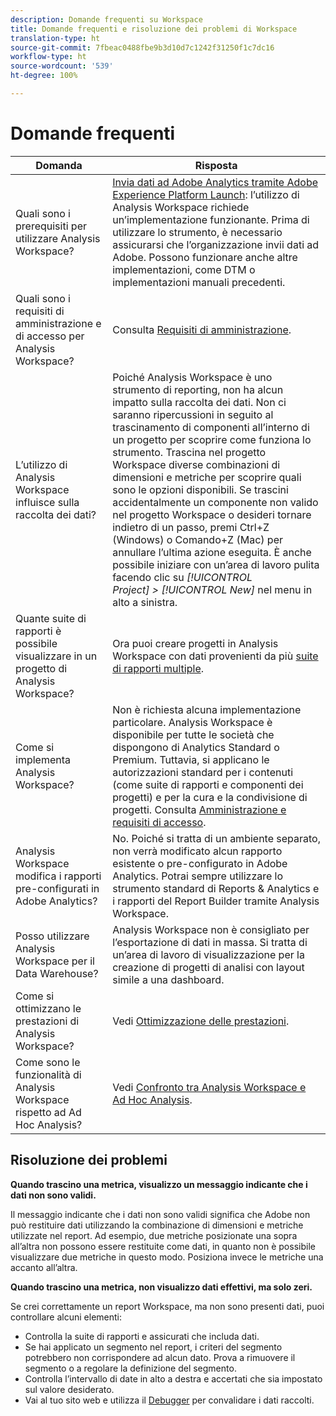 ```yaml
---
description: Domande frequenti su Workspace
title: Domande frequenti e risoluzione dei problemi di Workspace
translation-type: ht
source-git-commit: 7fbeac0488fbe9b3d10d7c1242f31250f1c7dc16
workflow-type: ht
source-wordcount: '539'
ht-degree: 100%

---
```



# Domande frequenti

| Domanda | Risposta |
|--- |--- |
| Quali sono i prerequisiti per utilizzare Analysis Workspace? | [Invia dati ad Adobe Analytics tramite Adobe Experience Platform Launch](/help/implement/launch/validate-publish-prod.md): l’utilizzo di Analysis Workspace richiede un’implementazione funzionante. Prima di utilizzare lo strumento, è necessario assicurarsi che l’organizzazione invii dati ad Adobe. Possono funzionare anche altre implementazioni, come DTM o implementazioni manuali precedenti. |
| Quali sono i requisiti di amministrazione e di accesso per Analysis Workspace? | Consulta [Requisiti di amministrazione](/help/analyze/analysis-workspace/workspace-faq/frequently-asked-questions-analysis-workspace.md). |
| L’utilizzo di Analysis Workspace influisce sulla raccolta dei dati? | Poiché Analysis Workspace è uno strumento di reporting, non ha alcun impatto sulla raccolta dei dati. Non ci saranno ripercussioni in seguito al trascinamento di componenti all’interno di un progetto per scoprire come funziona lo strumento. Trascina nel progetto Workspace diverse combinazioni di dimensioni e metriche per scoprire quali sono le opzioni disponibili. Se trascini accidentalmente un componente non valido nel progetto Workspace o desideri tornare indietro di un passo, premi Ctrl+Z (Windows) o Comando+Z (Mac) per annullare l’ultima azione eseguita. È anche possibile iniziare con un’area di lavoro pulita facendo clic su *[!UICONTROL Project] > [!UICONTROL New]* nel menu in alto a sinistra. |
| Quante suite di rapporti è possibile visualizzare in un progetto di Analysis Workspace? | Ora puoi creare progetti in Analysis Workspace con dati provenienti da più [suite di rapporti multiple](https://experienceleague.adobe.com/docs/analytics/analyze/analysis-workspace/build-workspace-project/multiple-report-suites.html?lang=it-IT). |
| Come si implementa Analysis Workspace? | Non è richiesta alcuna implementazione particolare. Analysis Workspace è disponibile per tutte le società che dispongono di Analytics Standard o Premium. Tuttavia, si applicano le autorizzazioni standard per i contenuti (come suite di rapporti e componenti dei progetti) e per la cura e la condivisione di progetti. Consulta [Amministrazione e requisiti di accesso](/help/analyze/analysis-workspace/workspace-faq/frequently-asked-questions-analysis-workspace.md). |
| Analysis Workspace modifica i rapporti pre-configurati in Adobe Analytics? | No. Poiché si tratta di un ambiente separato, non verrà modificato alcun rapporto esistente o pre-configurato in Adobe Analytics. Potrai sempre utilizzare lo strumento standard di Reports &amp; Analytics e i rapporti del Report Builder tramite Analysis Workspace. |
| Posso utilizzare Analysis Workspace per il Data Warehouse? | Analysis Workspace non è consigliato per l’esportazione di dati in massa. Si tratta di un’area di lavoro di visualizzazione per la creazione di progetti di analisi con layout simile a una dashboard. |
| Come si ottimizzano le prestazioni di Analysis Workspace? | Vedi [Ottimizzazione delle prestazioni](/help/analyze/analysis-workspace/workspace-faq/optimizing-performance.md). |
| Come sono le funzionalità di Analysis Workspace rispetto ad Ad Hoc Analysis? | Vedi [Confronto tra Analysis Workspace e Ad Hoc Analysis](/help/analyze/analysis-workspace/workspace-faq/adhocanalysis-vs-analysisworkspace.md). |

## Risoluzione dei problemi

**Quando trascino una metrica, visualizzo un messaggio indicante che i dati non sono validi.**

Il messaggio indicante che i dati non sono validi significa che Adobe non può restituire dati utilizzando la combinazione di dimensioni e metriche utilizzate nel report. Ad esempio, due metriche posizionate una sopra all’altra non possono essere restituite come dati, in quanto non è possibile visualizzare due metriche in questo modo. Posiziona invece le metriche una accanto all’altra.

**Quando trascino una metrica, non visualizzo dati effettivi, ma solo zeri.**

Se crei correttamente un report Workspace, ma non sono presenti dati, puoi controllare alcuni elementi:

* Controlla la suite di rapporti e assicurati che includa dati.
* Se hai applicato un segmento nel report, i criteri del segmento potrebbero non corrispondere ad alcun dato. Prova a rimuovere il segmento o a regolare la definizione del segmento.
* Controlla l’intervallo di date in alto a destra e accertati che sia impostato sul valore desiderato.
* Vai al tuo sito web e utilizza il [Debugger](https://experienceleague.adobe.com/docs/debugger/using/experience-cloud-debugger.html?lang=it-IT) per convalidare i dati raccolti.